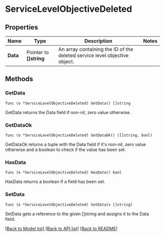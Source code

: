 # ServiceLevelObjectiveDeleted

## Properties

Name | Type | Description | Notes
------------ | ------------- | ------------- | -------------
**Data** | Pointer to **[]string** | An array containing the ID of the deleted service level objective object. | 

## Methods

### GetData

`func (o *ServiceLevelObjectiveDeleted) GetData() []string`

GetData returns the Data field if non-nil, zero value otherwise.

### GetDataOk

`func (o *ServiceLevelObjectiveDeleted) GetDataOk() ([]string, bool)`

GetDataOk returns a tuple with the Data field if it's non-nil, zero value otherwise
and a boolean to check if the value has been set.

### HasData

`func (o *ServiceLevelObjectiveDeleted) HasData() bool`

HasData returns a boolean if a field has been set.

### SetData

`func (o *ServiceLevelObjectiveDeleted) SetData(v []string)`

SetData gets a reference to the given []string and assigns it to the Data field.


[[Back to Model list]](../README.md#documentation-for-models) [[Back to API list]](../README.md#documentation-for-api-endpoints) [[Back to README]](../README.md)



